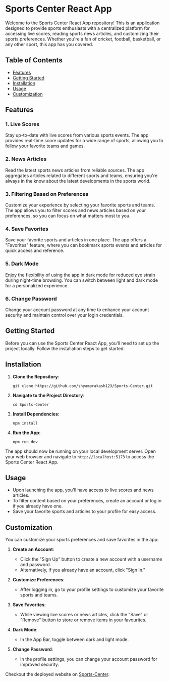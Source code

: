 # Sports Center React App

Welcome to the Sports Center React App repository! This is an application designed to provide sports enthusiasts with a centralized platform for accessing live scores, reading sports news articles, and customizing their sports preferences. Whether you're a fan of cricket, football, basketball, or any other sport, this app has you covered.

## Table of Contents

- [Features](#features)
- [Getting Started](#getting-started)
- [Installation](#installation)
- [Usage](#usage)
- [Customization](#customization)

## Features

### 1. Live Scores

Stay up-to-date with live scores from various sports events. The app provides real-time score updates for a wide range of sports, allowing you to follow your favorite teams and games.

### 2. News Articles

Read the latest sports news articles from reliable sources. The app aggregates articles related to different sports and teams, ensuring you're always in the know about the latest developments in the sports world.

### 3. Filtering Based on Preferences

Customize your experience by selecting your favorite sports and teams. The app allows you to filter scores and news articles based on your preferences, so you can focus on what matters most to you.

### 4. Save Favorites

Save your favorite sports and articles in one place. The app offers a "Favorites" feature, where you can bookmark sports events and articles for quick access and reference.

### 5. Dark Mode

Enjoy the flexibility of using the app in dark mode for reduced eye strain during night-time browsing. You can switch between light and dark mode for a personalized experience.

### 6. Change Password

Change your account password at any time to enhance your account security and maintain control over your login credentials.

## Getting Started

Before you can use the Sports Center React App, you'll need to set up the project locally. Follow the installation steps to get started.

## Installation

1. **Clone the Repository**:

   ```
   git clone https://github.com/shyamprakash123/Sports-Center.git
   ```

2. **Navigate to the Project Directory**:

   ```
   cd Sports-Center
   ```

3. **Install Dependencies**:

   ```
   npm install
   ```

4. **Run the App**:

   ```
   npm run dev
   ```

The app should now be running on your local development server. Open your web browser and navigate to `http://localhost:5173` to access the Sports Center React App.

## Usage

- Upon launching the app, you'll have access to live scores and news articles.
- To filter content based on your preferences, create an account or log in if you already have one.
- Save your favorite sports and articles to your profile for easy access.

## Customization

You can customize your sports preferences and save favorites in the app:

1. **Create an Account**:

   - Click the "Sign Up" button to create a new account with a username and password.
   - Alternatively, if you already have an account, click "Sign In."

2. **Customize Preferences**:

   - After logging in, go to your profile settings to customize your favorite sports and teams.

3. **Save Favorites**:

   - While viewing live scores or news articles, click the "Save" or "Remove" button to store or remove items in your favourites.

4. **Dark Mode**:

   - In the App Bar, toggle between dark and light mode.

5. **Change Password**:
   - In the profile settings, you can change your account password for improved security.

Checkout the deployed website on [Sports-Center](https://sports-center-shyam-prakash.netlify.app/).

